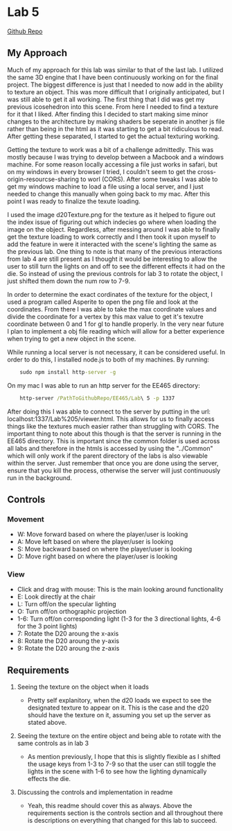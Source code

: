 # Lab 5

[Github Repo](https://github.com/dturk0610/EE465)

## My Approach

Much of my approach for this lab was similar to that of the last lab. I utilized the same 3D engine that I have been continuously working on for the final project. The biggest difference is just that I needed to now add in the ability to texture an object. This was more difficult that I originally anticipated, but I was still able to get it all working. The first thing that I did was get my previous icosehedron into this scene. From here I needed to find a texture for it that I liked. After finding this I decided to start making sime minor changes to the architecture by making shaders be seperate in another js file rather than being in the html as it was starting to get a bit ridiculous to read. After getting these separated, I started to get the actual texturing working.

Getting the texture to work was a bit of a challenge admittedly. This was mostly because I was trying to develop between a Macbook and a windows machine. For some reason locally accessing a file just works in  safari, but on my windows in every browser I tried, I couldn't seem to get the cross-origin-resourcse-sharing to worl (CORS). After some tweaks I was able to get my windows machine to load a file using a local server, and I just needed to change this manually when going back to my mac. After this point I was ready to finalize the texute loading.

I used the image d20Texture.png for the texture as it helped to figure out the index issue of figuring out which indecies go where when loading the image on the object. Regardless, after messing around I was able to finally get the texture loading to work correctly and I then took it upon myself to add the feature in were it interacted with the scene's lighting the same as the previous lab. One thing to note is that many of the previous interactions from lab 4 are still present as I thought it would be interesting to allow the user to still turn the lights on and off to see the different effects it had on the die. So instead of using the previous controls for lab 3 to rotate the object, I just shifted them down the num row to 7-9.

In order to determine the exact cordinates of the texture for the object, I used a program called Asperite to open the png file and look at the coordinates. From there I was able to take the max coordinate values and divide the coordinate for a vertex by this max value to get it's texutre coordinate between 0 and 1 for gl to handle properly. In the very near future I plan to implement a obj file reading which will allow for a better experience when trying to get a new object in the scene.

While running a local server is not necessary, it can be considered useful. In order to do this, I installed node.js to both of my machines. By running:

``` cmd
    sudo npm install http-server -g
```

On my mac I was able to run an http server for the EE465 directory:

``` cmd
    http-server /PathToGithubRepo/EE465/Lab\ 5 -p 1337
```

After doing this I was able to connect to the server by putting in the url: localhost:1337/Lab%205/viewer.html. This allows for us to finally access things like the textures much easier rather than struggling with CORS. The important thing to note about this though is that the server is running in the EE465 directory. This is important since the common folder is used across all labs and therefore in the htmls is accessed by using the "../Common" which will only work if the parent directory of the labs is also viewable within the server. Just remember that once you are done using the server, ensure that you kill the process, otherwise the server will just continuously run in the background.

## Controls

### Movement

- W: Move forward based on where the player/user is looking
- A: Move left based on where the player/user is looking
- S: Move backward based on where the player/user is looking
- D: Move right based on where the player/user is looking

### View

- Click and drag with mouse: This is the main looking around functionality
- E: Look directly at the chair
- L: Turn off/on the specular lighting
- O: Turn off/on orthographic projection
- 1-6: Turn off/on corresponding light (1-3 for the 3 directional lights, 4-6 for the 3 point lights)
- 7: Rotate the D20 aroung the x-axis
- 8: Rotate the D20 aroung the y-axis
- 9: Rotate the D20 aroung the z-axis

## Requirements

1. Seeing the texture on the object when it loads

    - Pretty self explanitory, when the d20 loads we expect to see the designated texture to appear on it. This is the case and the d20 should have the texture on it, assuming you set up the server as stated above.

2. Seeing the texture on the entire object and being able to rotate with the same controls as in lab 3

    - As mention previously, I hope that this is slightly flexible as I shifted the usage keys from 1-3 to 7-9 so that the user can still toggle the lights in the scene with 1-6 to see how the lighting dynamically effects the die.

3. Discussing the controls and implementation in readme

    - Yeah, this readme should cover this as always. Above the requirements section is the controls section and all throughout there is descriptions on everything that changed for this lab to succeed.

